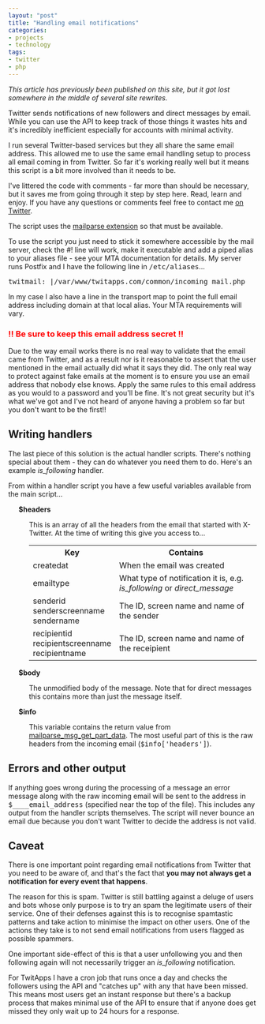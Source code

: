 ```yaml
---
layout: "post"
title: "Handling email notifications"
categories:
- projects
- technology
tags:
- twitter
- php
---
```


<em>This article has previously been published on this site, but it got lost somewhere in the middle of several site rewrites.</em>

Twitter sends notifications of new followers and direct messages by email. While you can use the API to keep track of those things it wastes hits and it's incredibly inefficient especially for accounts with minimal activity.

I run several Twitter-based services but they all share the same email address. This allowed me to use the same email handling setup to process all email coming in from Twitter. So far it's working really well but it means this script is a bit more involved than it needs to be.

I've littered the code with comments - far more than should be necessary, but it saves me from going through it step by step here. Read, learn and enjoy. If you have any questions or comments feel free to contact me <a href="http://twitter.com/stut">on Twitter</a>.

<script src="https://gist.github.com/1360403.js?file=incoming_mail.php"></script>

The script uses the <a href="http://php.net/mailparse">mailparse extension</a> so that must be available.

To use the script you just need to stick it somewhere accessible by the mail server, check the #! line will work, make it executable and add a piped alias to your aliases file - see your MTA documentation for details. My server runs Postfix and I have the following line in <tt>/etc/aliases</tt>...

<pre>twitmail: |/var/www/twitapps.com/common/incoming_mail.php</pre>

In my case I also have a line in the transport map to point the full email address including domain at that local alias. Your MTA requirements will vary.

<h3 style="color:red;">!! Be sure to keep this email address secret !!</h3>

Due to the way email works there is no real way to validate that the email came from Twitter, and as a result nor is it reasonable to assert that the user mentioned in the email actually did what it says they did. The only real way to protect against fake emails at the moment is to ensure you use an email address that nobody else knows. Apply the same rules to this email address as you would to a password and you'll be fine. It's not great security but it's what we've got and I've not heard of anyone having a problem so far but you don't want to be the first!!

<h2>Writing handlers</h2>

The last piece of this solution is the actual handler scripts. There's nothing special about them - they can do whatever you need them to do. Here's an example <em>is_following</em> handler.

<script src="https://gist.github.com/1360403.js?file=new_follower.php"></script>

From within a handler script you have a few useful variables available from the main script...

<div style="padding-left: 1.5em;">
  <div style="font-weight: bold;">$headers</div>
  <div style="padding-left: 1.5em;">
    <p>
      This is an array of all the headers from the email that started with X-Twitter.
      At the time of writing this give you access to...
    </p>
    <table class="dt">
      <tr>
        <th>Key</th>
        <th>Contains</th>
      </tr>
      <tr>
        <td>createdat</td>
        <td>When the email was created</td>
      </tr>
      <tr>
        <td>emailtype</td>
        <td>What type of notification it is, e.g. <i>is_following</i> or <i>direct_message</i></td>
      </tr>
      <tr>
        <td>senderid<br />senderscreenname<br />sendername</td>
        <td>The ID, screen name and name of the sender</td>
      </tr>
      <tr>
        <td>recipientid<br />recipientscreenname<br />recipientname</td>
        <td>The ID, screen name and name of the receipient</td>
      </tr>
    </table>
  </div>
  <div style="font-weight: bold;">$body</div>
  <div style="padding-left: 1.5em;">
    <p>
      The unmodified body of the message.
      Note that for direct messages this contains more than just the message itself.
    </p>
  </div>
  <div style="font-weight: bold;">$info</div>
  <div style="padding-left: 1.5em;">
    <p>
      This variable contains the return value from <a href="http://php.net/mailparse_msg_get_part_data">mailparse_msg_get_part_data</a>.
      The most useful part of this is the raw headers from the incoming email (<tt>$info['headers']</tt>).
    </p>
  </div>
</div>

<h2>Errors and other output</h2>

If anything goes wrong during the processing of a message an error message along with the raw incoming email will be sent to the address in <tt>$____email_address</tt> (specified near the top of the file). This includes any output from the handler scripts themselves. The script will never bounce an email due because you don't want Twitter to decide the address is not valid.

<h2>Caveat</h2>

There is one important point regarding email notifications from Twitter that you need to be aware of, and that's the fact that <strong>you may not always get a notification for every event that happens</strong>.

The reason for this is spam. Twitter is still battling against a deluge of users and bots whose only purpose is to try an spam the legitimate users of their service. One of their defenses against this is to recognise spamtastic patterns and take action to minimise the impact on other users. One of the actions they take is to not send email notifications from users flagged as possible spammers.

One important side-effect of this is that a user unfollowing you and then following again will not necessarily trigger an <em>is_following</em> notification.

For TwitApps I have a cron job that runs once a day and checks the followers using the API and "catches up" with any that have been missed. This means most users get an instant response but there's a backup process that makes minimal use of the API to ensure that if anyone does get missed they only wait up to 24 hours for a response.
